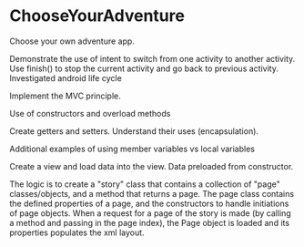 ChooseYourAdventure
===================

Choose your own adventure app. 

Demonstrate the use of intent to switch from one activity to another activity.  Use finish() to stop the current activity
and go back to previous activity. Investigated android life cycle

Implement the MVC principle.

Use of constructors and overload methods

Create getters and setters.  Understand their uses (encapsulation).

Additional examples of using member variables vs local variables

Create a view and load data into the view.  Data preloaded from constructor.

The logic is to create a "story" class that contains a collection of "page" classes/objects, and a method that returns a page.
The page class contains the defined properties of a page, and the constructors to handle initiations of page objects.
When a request for a page of the story is made (by calling a method and passing in the page index), the Page object is 
loaded and its properties populates the xml layout.

